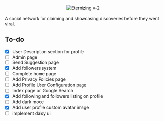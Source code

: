 <br/>
<div align="center">
  <img src="https://github.com/user-attachments/assets/0e672797-24cc-4cf5-a1c5-c11bd98ec109" alt="Eternizing v-2">
</div>


<br/>
A social network for claiming and showcasing discoveries before they went viral.




## To-do
- [x] User Description section for profile
- [ ] Admin page
- [ ] Send Suggestion page
- [x] Add followers system
- [ ] Complete home page
- [ ] Add Privacy Policies page
- [ ] Add Profile User Configuration page
- [ ] Index page on Google Search
- [x] Add following and followers listing on profile
- [ ] Add dark mode
- [x] Add user profile custom avatar image
- [ ] implement daisy ui
